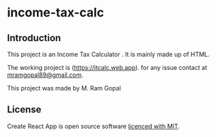 # income-tax-calc 

## Introduction

This project is an Income Tax Calculator .
It is mainly made up of HTML.

The working project is (https://itcalc.web.app).
for any issue contact at mramgopal89@gmail.com.

This project was made by M. Ram Gopal


## License
Create React App is open source software [licenced with MIT](https://github.com/mram98/income-tax-calc/blob/master/LICENSE.md).
